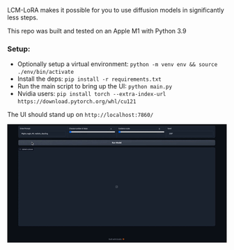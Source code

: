 LCM-LoRA makes it possible for you to use diffusion models in significantly less steps. 

This repo was built and tested on an Apple M1 with Python 3.9  

### Setup:
* Optionally setup a virtual environment: `python -m venv env && source ./env/bin/activate`
* Install the deps: `pip install -r requirements.txt`
* Run the main script to bring up the UI: `python main.py`
* Nvidia users: ```pip install torch --extra-index-url https://download.pytorch.org/whl/cu121```

The UI should stand up on `http://localhost:7860/`


![lcm-lora-demo.gif](img%2Flcm-lora-demo.gif)
